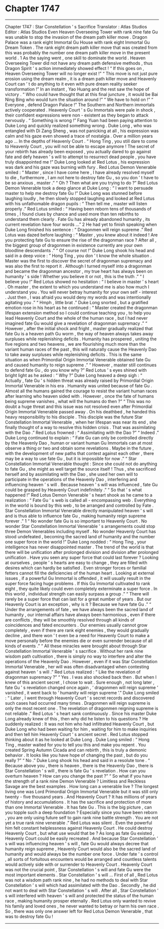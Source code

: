 
# Chapter 1747


---

Chapter 1747 : Star Constellation ’ s Sacrifice
Translator :
Atlas Studios
Editor :
Atlas Studios
Even Heaven Overseeing Tower with rank nine fate Gu was unable to stop the invasion of the dream path killer move .
Dragon Palace was a rank eight Immortal Gu House with rank eight Immortal Gu Dream Token . The rank eight dream path killer move that was created from this was probably the number one dream path killer move in the present world .
1
As the saying went , one skill to dominate the world .
Heaven Overseeing Tower did not have any dream path defensive methods , thus Dragon Spirit ’ s action immediately showed effect !
“ If this goes on , Heaven Overseeing Tower will no longer exist !”
“ This move is not just pure erosion using the dream realm , it is a dream path killer move and Heavenly Court can ’ t do anything to it even with pure dream reality seeker transformation !”
In an instant , Yao Huang and the rest saw the hope of victory .
“ Who could have thought that at this final juncture , it would be Bai Ning Bing who would turn the situation around !”
“ We have to hold on !”
“ Everyone , defend Dragon Palace !”
The Southern and Northern immortals actively cooperated . Heavenly Court ’ s Gu Immortals were pale in shock , their confident expressions were non - existent as they began to attack nervously .
“ Something is wrong !” Fang Yuan had been paying attention to Duke Long and quickly realized something wrong .
Duke Long , who was entangled with Di Zang Sheng , was not panicking at all , his expression was calm and his gaze even showed a trace of nostalgia .
Over a million years ago …
In the depths of Heavenly Court .
“ Hong Ting , you still dare to come to Heavenly Court , you will not be able to escape anymore ! The secret of your rebirth has already been exposed , you actually dared to go against fate and defy heaven ’ s will to attempt to resurrect dead people , you have truly disappointed me !” Duke Long looked at Red Lotus , his expression was dark and his gaze was burning with fury .
Red Lotus Demon Venerable smiled : “ Master , since I have come here , I have already resolved myself to die , furthermore , I am not here to destroy fate Gu , so you don ’ t have to be so anxious , master .”
“ Oh ? Then what are you trying to do ?”
Red Lotus Demon Venerable took a deep glance at Duke Long : “ I want to persuade master to help me destroy fate Gu !”
Duke Long was stunned before laughing loudly , he then slowly stopped laughing and looked at Red Lotus with his unfathomable dragon pupils : “ Then tell me , master will listen properly .”
Red Lotus smiled : “ Having been reborn tens of thousands of times , I found clues by chance and used more than ten rebirths to understand them clearly . Fate Gu has already abandoned humanity , its current revelation have four words …”
2
He had yet to finish speaking when Duke Long finished his sentence : “ Dragonmen will reign supreme .”
Red Lotus was dazed before laughing : “ Master , you knew about it indeed ! Are you protecting fate Gu to ensure the rise of the dragonman race ? After all , the biggest group of dragonmen in existence currently are your own bloodline descendants .”
“ Of course not !” Duke Long shook his head and said in a deep voice : ” Hong Ting , you don ’ t know the whole situation . Master was the first to discover the secret of dragonman supremacy and was also the first to report it . Although I turned myself into a dragonman and became the dragonman ancestor , my true heart has always been on humanity ’ s side ! Whether you believe it or not , this is the truth .”
“ I believe you !” Red Lotus showed no hesitation : “ I believe in master ’ s heart . Oh master , the extent to which you understand me is also how much I understand you . You will never betray humanity for your own self - interest . Just then , I was afraid you would deny my words and was intentionally agitating you .”
“ Hmph , little brat .” Duke Long snorted , but a gratified emotion rose in his heart as he continued : “ Master created the dragonman lifespan extension method so I could continue teaching you , to help you lead Heavenly Court and the whole of the human race , but I had never imagined fate Gu would give a revelation of dragonman supremacy .”
“ However , after the initial shock and fright , master gradually realized that fate Gu is a heaven path Gu worm , the way of heaven always takes away surpluses while replenishing deficits . Humanity has prospered , uniting the five regions and two heavens , we are flourishing much more than the variant human races of the past , this will naturally cause the Heavenly Dao to take away surpluses while replenishing deficits . This is the same situation as when Primordial Origin Immortal Venerable obtained fate Gu and caused humanity to reign supreme .”
“ However , master still continues to defend fate Gu , do you know why ?”
Red Lotus ’ s eyes shined with bright light as he asked : “ Why ?”
Duke Long heaved a deep sigh : “ Actually , fate Gu ’ s hidden threat was already raised by Primordial Origin Immortal Venerable in his era . Humanity was united because of fate Gu . Almost all the humans gained the courage to resist the variant human races after learning who heaven sided with . However , once the fate of humans being supreme vanishes , what will the humans do then ?”
“ This was no doubt a huge threat and this issue was not resolved even after Primordial Origin Immortal Venerable passed away . On his deathbed , he handed this heavy responsibility to his disciple . This disciple was the future Star Constellation Immortal Venerable , when her lifespan was near its end , she finally thought of a way to resolve this hidden crisis . That was assimilating with the Dao .”
Red Lotus frowned : “ Assimilating with the Dao ?”
“ Indeed .” Duke Long continued to explain : “ Fate Gu can only be controlled directly by the Heavenly Dao , human or variant human Gu Immortals can at most observe a thing or two and obtain some revelations . Maybe in the future , with the development of new paths that contest against each other , there may be a way to use fate Gu , but it is impossible for now .”
“ Star Constellation Immortal Venerable thought : Since she could not do anything to fate Gu , she might as well target the source itself ! Thus , she sacrificed herself and by assimilating with the Dao , she used her own will to participate in the operations of the Heavenly Dao , interfering and influencing heaven ’ s will . Because heaven ’ s will was influenced , fate Gu could be grasped by Heavenly Court indefinitely .”
“ So that ’ s what happened !” Red Lotus Demon Venerable ’ s heart shook as he came to a realization : “ Fate Gu ’ s web is called all - encompassing web . Everything in the world is bound by this web , to be arranged and controlled by Fate . Star Constellation Immortal Venerable directly manipulated heaven ’ s will and is thus able to influence fate Gu , making humanity reign supreme forever .”
1
“ No wonder fate Gu is so important to Heavenly Court . No wonder Star Constellation Immortal Venerable ’ s arrangements could stop three Demon Venerables including myself . No wonder Heavenly Court has stood undefeated , becoming the sacred land of humanity and the number one super force in the world !”
Duke Long nodded : “ Hong Ting , your intelligence has never disappointed master . The trend of the world is that there will be unification after prolonged division and division after prolonged unification . Have you seen any super force that could last forever ? Looking at ourselves , people ’ s hearts are easy to change , they are filled with desires which can hardly be satisfied . Even stronger forces or familial fetters cannot fill the deficiencies of the human heart . Looking at external issues , if a powerful Gu Immortal is offended , it will usually result in the super force facing huge problems . If this Gu Immortal cultivated to rank eight , they quite likely could even completely exterminate a super force . In this world , individual strength can easily surpass a group .”
“ There will rarely be a super force that can last for a great number of years . But our Heavenly Court is an exception , why is it ? Because we have fate Gu .”
“ Under the arrangements of fate , we have always been the sacred land of humanity , our internal affairs have always been harmonious , even if there are conflicts , they will be smoothly resolved through all kinds of coincidences and fated encounters . Our enemies usually cannot grow completely , even if there are rank eight enemies , they would gradually decline , and there won ’ t even be a need for Heavenly Court to make a move personally before the enemies die or even surrender because of all kinds of events .”
“ All these miracles were brought about through Star Constellation Immortal Venerable ’ s sacrifice . Without her rank nine wisdom path cultivation , there is simply no way to interfere and alter the operations of the Heavenly Dao . However , even if it was Star Constellation Immortal Venerable , her will was often disadvantaged when contesting against heaven ’ s will .”
Red Lotus realized : “ Like the revelation of dragonman supremacy ?”
“ Yes . I was also shocked back then . But when I knew of this ancient secret , I chose to wait . Sure enough , not long later , fate Gu ’ s revelation changed once again , ‘ dragonmen will reign supreme ’ vanished , it went back to ‘ humanity will reign supreme ’.” Duke Long smiled : “ Later , I went through Heavenly Court ’ s secret records and discovered such cases had occurred many times . Dragonmen will reign supreme is only the most recent one . The revelation of dragonmen reigning supreme is not reliable .”
Red Lotus ’ s heart sank continuously .
Since his master Duke Long already knew of this , then why did he listen to his questions ?
He suddenly realized : It was not him who had infiltrated Heavenly Court , but Duke Long who had been waiting for him , waiting for him to make inquiries and then tell him Heavenly Court ’ s ancient secret .
Red Lotus stopped thinking about it as he looked at Duke Long .
Duke Long smiled : “ Hong Ting , master waited for you to tell you this and make you repent . You created Spring Autumn Cicada and can rebirth , this is truly a demonic behavior . It looks like you have hope of changing the past , but do you really ?”
“ No .” Duke Long shook his head and said in a resolute tone .
“ Because above you , there is heaven , there is the Heavenly Dao , there is Star Constellation ’ s will , there is fate Gu ’ s revelation . How can you overturn heaven ? How can you change the past ?”
“ So what if you have the strength of a rank nine Demon Venerable ? Limitless and Reckless Savage are the best examples . How long can a venerable live ? The longest living one was Lord Primordial Origin Immortal Venerable but it was still only twenty - five thousand years . And Heavenly Court ? It has millions of years of history and accumulations . It has the sacrifice and protection of more than one Immortal Venerable . It has fate Gu . This is the big picture , can you topple such a deep foundation ? Especially since you have been reborn , you are only using future self to gain rank nine battle strength . You are not yet a true rank nine venerable .”
Red Lotus was silent .
Even the powerful him felt constant helplessness against Heavenly Court .
He could destroy Heavenly Court , but what use would that be ?
As long as fate Gu existed , Heavenly Court could be easily recreated . And because Star Constellation ’ s will was influencing heaven ’ s will , fate Gu would always decree that humanity reign supreme , Heavenly Court would also be the sacred land of humanity and would always be the number one force .
Under fate ’ s control , all sorts of fortuitous encounters would be arranged and countless talents would actively side with or surrender to Heavenly Court .
Heavenly Court was not the crucial point , Star Constellation ’ s will and fate Gu were the most important elements .
Star Constellation ’ s will …
First of all , Red Lotus was not a wisdom path rank nine , he had no methods to deal with Star Constellation ’ s will which had assimilated with the Dao .
Secondly , he did not want to deal with Star Constellation ’ s will . After all , Star Constellation ’ s will interfered with heaven ’ s will and protected the status of the human race , making humanity prosper eternally .
Red Lotus only wanted to revive his family and loved ones , he never wanted to betray or harm his own race .
So , there was only one answer left for Red Lotus Demon Venerable , that was to destroy fate Gu !

---


